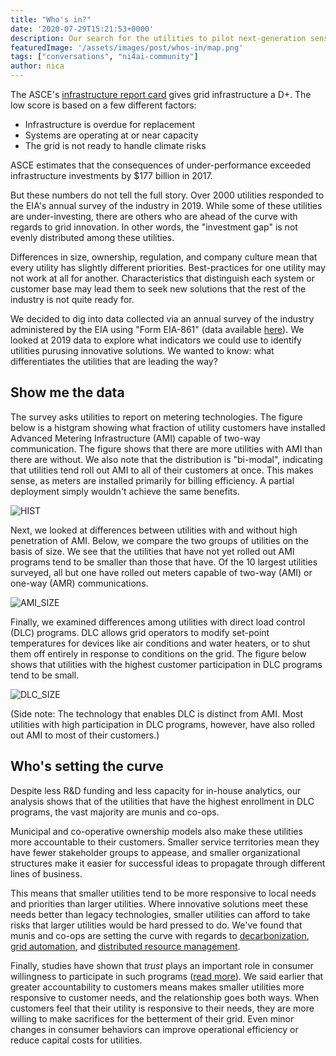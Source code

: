 ```yaml
---
title: "Who's in?"
date: '2020-07-29T15:21:53+0000'
description: Our search for the utilities to pilot next-generation sensors and data-driven decision analysis tools.
featuredImage: '/assets/images/post/whos-in/map.png'
tags: ["conversations", "ni4ai-community"]
author: nica
---
```


The ASCE's [infrastructure report card](https://www.infrastructurereportcard.org/cat-item/energy/) gives grid infrastructure a D+. The low score is based on a few different factors:
- Infrastructure is overdue for replacement
- Systems are operating at or near capacity
- The grid is not ready to handle climate risks

ASCE estimates that the consequences of under-performance exceeded infrastructure investments by $177 billion in 2017. 

But these numbers do not tell the full story. Over 2000 utilities responded to the EIA's annual survey of the industry in 2019. 
While some of these utilities are under-investing, there are others who are ahead of the curve with regards to grid innovation.
In other words, the "investment gap" is not evenly distributed among these utilities.

Differences in size, ownership, regulation, and company culture mean that every utility has slightly different priorities. 
Best-practices for one utility may not work at all for another. 
Characteristics that distinguish each system or customer base may lead them to seek new solutions that the rest of the industry is not quite ready for.

We decided to dig into data collected via an annual survey of the industry administered by the EIA using "Form EIA-861" (data available [here](https://www.eia.gov/electricity/data/eia861/)).
We looked at 2019 data to explore what indicators we could use to identify utilities purusing innovative solutions.
We wanted to know: what differentiates the utilities that are leading the way?


## Show me the data

The survey asks utilities to report on metering technologies. The figure below is a histgram showing what fraction of utility customers have installed Advanced Metering Infrastructure (AMI) capable of two-way communication. The figure shows that there are more utilities with AMI than there are without. We also note that the distribution is "bi-modal", indicating that utilities tend roll out AMI to all of their customers at once. This makes sense, as meters are installed primarily for billing efficiency. A partial deployment simply wouldn't achieve the same benefits.

![HIST](/assets/images/post/whos-in/ami_prevalence.png)

Next, we looked at differences between utilities with and without high penetration of AMI. Below, we compare the two groups of utilities on the basis of size. We see that the utilities that have not yet rolled out AMI programs tend to be smaller than those that have. Of the 10 largest utilities surveyed, all but one have rolled out meters capable of two-way (AMI) or one-way (AMR) communications.


![AMI_SIZE](/assets/images/post/whos-in/ami_deployment.png)

Finally, we examined differences among utilities with direct load control (DLC) programs. 
DLC allows grid operators to modify set-point temperatures for devices like air conditions and water heaters, or to shut them off entirely in response to conditions on the grid. 
The figure below shows that utilities with the highest customer participation in DLC programs tend to be small.

![DLC_SIZE](/assets/images/post/whos-in/dlc_deployment.png)

(Side note: The technology that enables DLC is distinct from AMI. Most utilities with high participation in DLC programs, however, have also rolled out AMI to most of their customers.)

## Who's setting the curve

Despite less R&D funding and less capacity for in-house analytics, our analysis shows that of the utilities that have the highest enrollment in DLC programs, the vast majority are munis and co-ops.

Municipal and co-operative ownership models also make these utilities more accountable to their customers. 
Smaller service territories mean they have fewer stakeholder groups to appease, and smaller organizational structures make it easier for successful ideas to propagate through different lines of business.

This means that smaller utilities tend to be more responsive to local needs and priorities than larger utilities. 
Where innovative solutions meet these needs better than legacy technologies, smaller utilities can afford to take risks that larger utilities would be hard pressed to do. 
We've found that munis and co-ops are setting the curve with regards to [decarbonization](https://www.prnewswire.com/news-releases/holy-cross-energy-sets-new-70-clean-energy-and-greenhouse-gas-emissions-reduction-goals-300715666.html), [grid automation](https://www.cooperative.com/remagazine/articles/pages/co-op-tech-advancing-the-self-healing-grid.aspx), and [distributed resource management](https://www.utilitydive.com/news/green-mountain-power-turnaround-driven-by-customer-obsession-cultural-shif/565031/).

Finally, studies have shown that *trust* plays an important role in consumer willingness to participate in such programs ([read more](https://www.sciencedirect.com/science/article/pii/S0306261916315458)). 
We said earlier that greater accountability to customers means makes smaller utilities more responsive to customer needs, and the relationship goes both ways. 
When customers feel that their utility is responsive to their needs, they are more willing to make sacrifices for the betterment of their grid. 
Even minor changes in consumer behaviors can improve operational efficiency or reduce capital costs for utilities.


